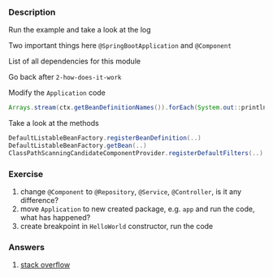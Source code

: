 ### Description

Run the example and take a look at the log

Two important things here `@SpringBootApplication` and `@Component`

List of all dependencies for this module

Go back after `2-how-does-it-work`

Modify the `Application` code
```java
Arrays.stream(ctx.getBeanDefinitionNames()).forEach(System.out::println);
```

Take a look at the methods
```java
DefaultListableBeanFactory.registerBeanDefinition(..)
DefaultListableBeanFactory.getBean(..)
ClassPathScanningCandidateComponentProvider.registerDefaultFilters(..)
```


### Exercise
1. change `@Component` to `@Repository`, `@Service`, `@Controller`, is it any difference?
2. move `Application` to new created package, e.g. `app` and run the code, what has happened?
3. create breakpoint in `HelloWorld` constructor, run the code

### Answers
1. [stack overflow](https://stackoverflow.com/questions/6827752/whats-the-difference-between-component-repository-service-annotations-in)